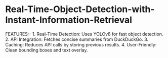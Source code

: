 # Real-Time-Object-Detection-with-Instant-Information-Retrieval
FEATURES:-   1. Real-Time Detection: Uses YOLOv8 for fast object detection.   2. API Integration: Fetches concise summaries from DuckDuckGo.   3. Caching: Reduces API calls by storing previous results.   4. User-Friendly: Clean bounding boxes and text overlay.
